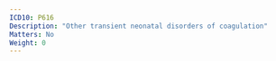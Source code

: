 ```yaml
---
ICD10: P616
Description: "Other transient neonatal disorders of coagulation"
Matters: No
Weight: 0
---
```


